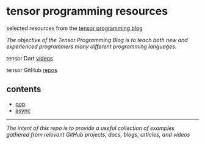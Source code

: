 # tensor programming resources
selected resources from the [tensor programming blog](http://tensor-programming.com/)

_The objective of the Tensor Programming Blog is to teach both new and experienced programmers many different programming languages._ 
 
tensor Dart [videos](https://youtu.be/kN7X_gWcuv0)

tensor GitHub [repos](https://github.com/tensor-programming)

## contents
- [oop](concepts/oop.dart)
- [async](concepts/async.dart)

---
_The intent of this repo is to provide a useful collection of examples gathered from relevant GitHub projects, docs, blogs, articles, and videos_
